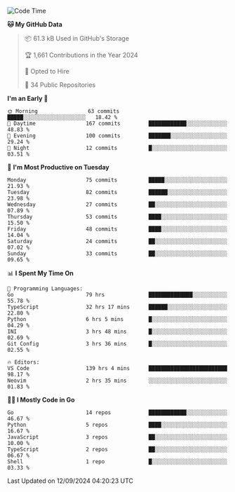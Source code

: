 <!--START_SECTION:thansetan-waka-->
![Code Time](http://img.shields.io/badge/Code%20Time-144%20hrs%2049%20mins-blue)

**🐱 My GitHub Data** 

> 📦 61.3 kB Used in GitHub's Storage 
 > 
> 🏆 1,661 Contributions in the Year 2024
 > 
> 💼 Opted to Hire
 > 
> 📜 34 Public Repositories 
 > 

**I'm an Early 🐤** 

```text
🌞 Morning                63 commits          █████░░░░░░░░░░░░░░░░░░░░   18.42 % 
🌆 Daytime                167 commits         ████████████░░░░░░░░░░░░░   48.83 % 
🌃 Evening                100 commits         ███████░░░░░░░░░░░░░░░░░░   29.24 % 
🌙 Night                  12 commits          █░░░░░░░░░░░░░░░░░░░░░░░░   03.51 % 
```

📅 **I'm Most Productive on Tuesday** 

```text
Monday                   75 commits          █████░░░░░░░░░░░░░░░░░░░░   21.93 % 
Tuesday                  82 commits          ██████░░░░░░░░░░░░░░░░░░░   23.98 % 
Wednesday                27 commits          ██░░░░░░░░░░░░░░░░░░░░░░░   07.89 % 
Thursday                 53 commits          ████░░░░░░░░░░░░░░░░░░░░░   15.50 % 
Friday                   48 commits          ████░░░░░░░░░░░░░░░░░░░░░   14.04 % 
Saturday                 24 commits          ██░░░░░░░░░░░░░░░░░░░░░░░   07.02 % 
Sunday                   33 commits          ██░░░░░░░░░░░░░░░░░░░░░░░   09.65 % 
```

📊 **I Spent My Time On** 

```text
💬 Programming Languages: 
Go                       79 hrs              ██████████████░░░░░░░░░░░   55.78 % 
TypeScript               32 hrs 17 mins      ██████░░░░░░░░░░░░░░░░░░░   22.80 % 
Python                   6 hrs 5 mins        █░░░░░░░░░░░░░░░░░░░░░░░░   04.29 % 
INI                      3 hrs 48 mins       █░░░░░░░░░░░░░░░░░░░░░░░░   02.69 % 
Git Config               3 hrs 36 mins       █░░░░░░░░░░░░░░░░░░░░░░░░   02.55 % 

🔥 Editors: 
VS Code                  139 hrs 4 mins      █████████████████████████   98.17 % 
Neovim                   2 hrs 35 mins       ░░░░░░░░░░░░░░░░░░░░░░░░░   01.83 % 
```

**🧑‍💻 I Mostly Code in Go** 

```text
Go                       14 repos            ████████████░░░░░░░░░░░░░   46.67 % 
Python                   5 repos             ████░░░░░░░░░░░░░░░░░░░░░   16.67 % 
JavaScript               3 repos             ██░░░░░░░░░░░░░░░░░░░░░░░   10.00 % 
TypeScript               2 repos             ██░░░░░░░░░░░░░░░░░░░░░░░   06.67 % 
Shell                    1 repo              █░░░░░░░░░░░░░░░░░░░░░░░░   03.33 % 
```

Last Updated on 12/09/2024 04:20:23 UTC
<!--END_SECTION:thansetan-waka-->